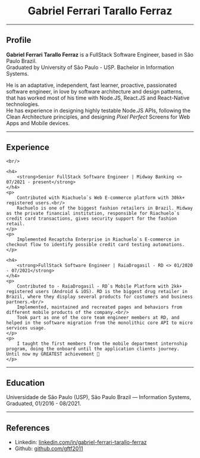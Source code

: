 <div align="center">
	<h1>Gabriel Ferrari Tarallo Ferraz</h1>
</div>

<hr/>

<div>
	<h2>Profile</h2>
	<p>
		<strong>Gabriel Ferrari Tarallo Ferraz</strong> is a FullStack Software Engineer, based in São Paulo Brazil.<br/>
		Graduated by University of São Paulo - USP. Bachelor in Information Systems.
	</p>
	<p>
		He is an adaptative, independent, fast learner, proactive, passionated software engineer, in love by software architecture and design patterns, that has worked most of his time with Node.JS, React.JS and React-Native technologies.<br/>
He has experience in designing highly testable Node.JS APIs, following the Clean Architecture principles, and designing <i>Pixel Perfect</i> Screens for Web Apps and Mobile devices.
	</p>
</div>

<hr/>

<div>
	<h2>Experience</h2>

	<br/>

	<h4>
		<strong>Senior FullStack Software Engineer | Midway Banking <> 07/2021 - present</strong>
	</h4>
	<p>
		Contributed with Riachuelo`s Web E-commerce platform with 30kk+ registered users.<br/>
		Rachuelo is one of the biggest fashion retailers in Brazil. Midway as the private financial institution, responsible for Riachuelo`s credit card transactions, gives security support for the fashion retail.
	</p>
	<p>
		Implemented Recaptcha Enterprise in Riachuelo`s E-commerce in checkout flow to identify possible credit card testing automations.
	</p>

	<h4>
		<strong>FullStack Software Engineer | RaiaDrogasil - RD <> 01/2020 - 07/2021</strong>
	</h4>
	<p>
		Contributed to - RaiaDrogasil - RD`s Mobile Platform with 2kk+ registered users (Android & iOS). RD is the biggest drug retailer in Brazil, where they display several products for costumers and business partners.<br/>
		Implemented, maintained and recreated pages and behaviors from different mobile products of the company.<br/>
		Took part as one of the core team engineer members at RD, and helped in the software migration from the monolithic core API to micro services usage.
	</p>
	<p>
		I taught the first members from the mobile department internship program, doing the onboard until the application clients journey. Until now my GREATEST achievement 🥰
	</p>
</div>

<hr/>

<div>
	<h2>Education</h2>
	<p>Universidade de São Paulo (USP), São Paulo Brazil — Information Systems, Graduated, 01/2016 - 08/2021.</p>
</div>

<hr/>

<div>
	<h2>References</h2>
	<ul>
		<li>
			Linkedin: <a href="https://www.linkedin.com/in/gabriel-ferrari-tarallo-ferraz/">linkedin.com/in/gabriel-ferrari-tarallo-ferraz</a>
		</li>
		<li>
			Github: <a href="https://github.com/gftf2011">github.com/gftf2011</a>
		</li>
	</ul>
</div>

